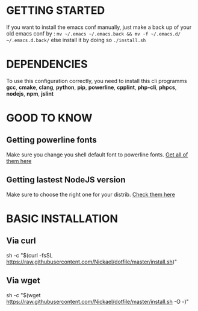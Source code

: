 # GETTING STARTED

If you want to install the emacs conf manually,
just make a back up of your old emacs conf by :
`mv ~/.emacs ~/.emacs.back && mv -f ~/.emacs.d/ ~/.emacs.d.back/`
else install it by doing so `./install.sh`

# DEPENDENCIES

To use this configuration correctly, you need to install this cli programms
**gcc**, **cmake**, **clang**, **python**, **pip**, **powerline**, **cpplint**, **php-cli**, **phpcs**, **nodejs**, **npm**, **jslint**

# GOOD TO KNOW

## Getting powerline fonts
Make sure you change you shell default font to powerline fonts. [Get all of them here](https://github.com/powerline/fonts)
## Getting lastest NodeJS version

Make sure to choose the right one for your distrib. [Check them here](https://nodejs.org/en/download/package-manager/#freebsd-and-openbsd)

# BASIC INSTALLATION

## Via curl

sh -c "$(curl -fsSL https://raw.githubusercontent.com/Nickael/dotfile/master/install.sh)"

## Via wget

sh -c "$(wget https://raw.githubusercontent.com/Nickael/dotfile/master/install.sh -O -)"
